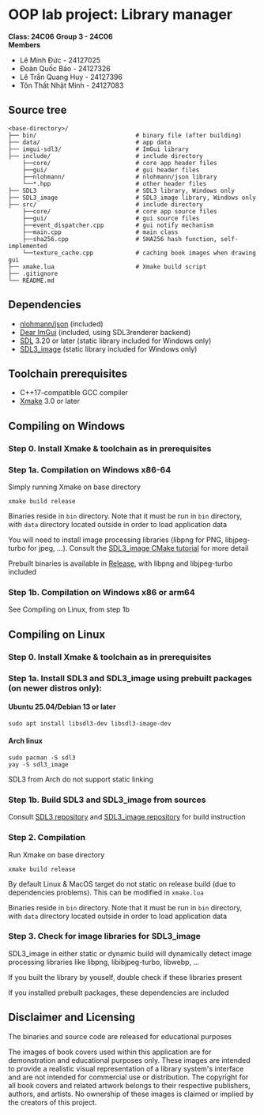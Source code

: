 # OOP lab project: Library manager
**Class: 24C06**
**Group 3 - 24C06**  
**Members**
- Lê Minh Đức - 24127025
- Đoàn Quốc Bảo - 24127326
- Lê Trần Quang Huy - 24127396 
- Tôn Thất Nhật Minh - 24127083

## Source tree

```
<base-directory>/
├── bin/                            # binary file (after building)
├── data/                           # app data
├── imgui-sdl3/                     # ImGui library
├── include/                        # include directory
    ├──core/                        # core app header files
    ├──gui/                         # gui header files
    ├──nlohmann/                    # nlohmann/json library
    └──*.hpp                        # other header files
├── SDL3                            # SDL3 library, Windows only
├── SDL3_image                      # SDL3_image library, Windows only
├── src/                            # include directory
    ├──core/                        # core app source files
    ├──gui/                         # gui source files
    ├──event_dispatcher.cpp         # gui notify mechanism
    ├──main.cpp                     # main class
    ├──sha256.cpp                   # SHA256 hash function, self-implemented
    └──texture_cache.cpp            # caching book images when drawing gui 
├── xmake.lua                       # Xmake build script
├── .gitignore
└── README.md
```

## Dependencies
- [nlohmann/json](https://github.com/nlohmann/json) (included)
- [Dear ImGui](https://github.com/ocornut/imgui) (included, using SDL3renderer backend)
- [SDL](https://github.com/libsdl-org/SDL) 3.20 or later (static library included for Windows only)
- [SDL3_image](https://github.com/libsdl-org/SDL_image) (static library included for Windows only)

## Toolchain prerequisites
- C++17-compatible GCC compiler 
- [Xmake](https://github.com/xmake-io/xmake) 3.0 or later 

## Compiling on Windows

### Step 0. Install Xmake & toolchain as in prerequisites

### Step 1a. Compilation on Windows x86-64
Simply running Xmake on base directory
```
xmake build release
```

Binaries reside in `bin` directory. Note that it must be run in `bin` directory, with `data` directory located outside in order to load application data

You will need to install image processing libraries (libpng for PNG, libjpeg-turbo for jpeg, ...). Consult the [SDL3_image CMake tutorial](https://github.com/libsdl-org/SDL_image/blob/main/docs/INTRO-cmake.md) for more detail

Prebuilt binaries is available in [Release](https://github.com/zeeptobean/oop-lab-project/releases), with libpng and libjpeg-turbo included

### Step 1b. Compilation on Windows x86 or arm64

See Compiling on Linux, from step 1b

## Compiling on Linux

### Step 0. Install Xmake & toolchain as in prerequisites

### Step 1a. Install SDL3 and SDL3_image using prebuilt packages (on newer distros only):
#### Ubuntu 25.04/Debian 13 or later
```
sudo apt install libsdl3-dev libsdl3-image-dev
```

#### Arch linux
```
sudo pacman -S sdl3
yay -S sdl3_image
```
SDL3 from Arch do not support static linking

### Step 1b. Build SDL3 and SDL3_image from sources
Consult [SDL3 repository](https://github.com/libsdl-org/SDL) and [SDL3_image repository](https://github.com/libsdl-org/SDL_image) for build instruction

### Step 2. Compilation
Run Xmake on base directory
```
xmake build release
```
By default Linux & MacOS target do not static on release build (due to dependencies problems). This can be modified in `xmake.lua`

Binaries reside in `bin` directory. Note that it must be run in `bin` directory, with `data` directory located outside in order to load application data

### Step 3. Check for image libraries for SDL3_image
SDL3_image in either static or dynamic build will dynamically detect image processing libraries like libpng, libibjpeg-turbo, libwebp, ...

If you built the library by youself, double check if these libraries present 

If you installed prebuilt packages, these dependencies are included

## Disclaimer and Licensing

The binaries and source code are released for educational purposes

The images of book covers used within this application are for demonstration and educational purposes only. These images are intended to provide a realistic visual representation of a library system's interface and are not intended for commercial use or distribution. The copyright for all book covers and related artwork belongs to their respective publishers, authors, and artists. No ownership of these images is claimed or implied by the creators of this project.